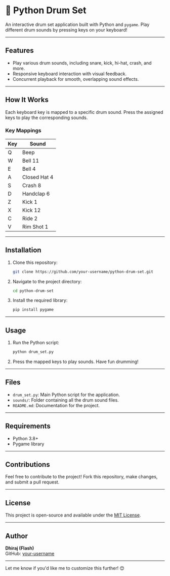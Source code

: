 

# 🎵 Python Drum Set

An interactive drum set application built with Python and `pygame`. Play different drum sounds by pressing keys on your keyboard!

---

## Features
- Play various drum sounds, including snare, kick, hi-hat, crash, and more.
- Responsive keyboard interaction with visual feedback.
- Concurrent playback for smooth, overlapping sound effects.

---

## How It Works
Each keyboard key is mapped to a specific drum sound. Press the assigned keys to play the corresponding sounds.

### Key Mappings
| Key | Sound             |
|-----|--------------------|
| Q   | Beep              |
| W   | Bell 11           |
| E   | Bell 4            |
| A   | Closed Hat 4      |
| S   | Crash 8           |
| D   | Handclap 6        |
| Z   | Kick 1            |
| X   | Kick 12           |
| C   | Ride 2            |
| V   | Rim Shot 1        |

---

## Installation
1. Clone this repository:
   ```bash
   git clone https://github.com/your-username/python-drum-set.git
   ```
2. Navigate to the project directory:
   ```bash
   cd python-drum-set
   ```
3. Install the required library:
   ```bash
   pip install pygame
   ```

---

## Usage
1. Run the Python script:
   ```bash
   python drum_set.py
   ```
2. Press the mapped keys to play sounds. Have fun drumming!

---

## Files
- `drum_set.py`: Main Python script for the application.
- `sounds/`: Folder containing all the drum sound files.
- `README.md`: Documentation for the project.

---

## Requirements
- Python 3.8+
- Pygame library

---

## Contributions
Feel free to contribute to the project! Fork this repository, make changes, and submit a pull request.

---

## License
This project is open-source and available under the [MIT License](LICENSE).

---

## Author
**Dhiraj (Flash)**  
GitHub: [your-username](https://github.com/your-username)

---

Let me know if you'd like me to customize this further! 😊
